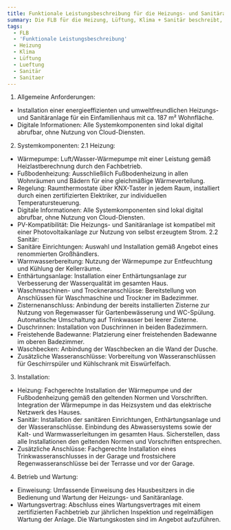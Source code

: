 ```yaml
---
title: Funktionale Leistungsbeschreibung für die Heizungs- und Sanitäranlage eines Einfamilienhauses
summary: Die FLB für die Heizung, Lüftung, Klima + Sanitär beschreibt, welche Arbeiten ich beauftragen möchte.
tags:
  - FLB
  - 'Funktionale Leistungsbeschreibung'
  - Heizung
  - Klima
  - Lüftung
  - Lueftung
  - Sanitär
  - Sanitaer
---
```

1. Allgemeine Anforderungen:
- Installation einer energieeffizienten und umweltfreundlichen Heizungs- und Sanitäranlage für ein Einfamilienhaus mit ca. 187 m² Wohnfläche.
- Digitale Informationen: Alle Systemkomponenten sind lokal digital abrufbar, ohne Nutzung von Cloud-Diensten.
2. Systemkomponenten:
2.1 Heizung:
- Wärmepumpe: Luft/Wasser-Wärmepumpe mit einer Leistung gemäß Heizlastberechnung durch den Fachbetrieb.
- Fußbodenheizung: Ausschließlich Fußbodenheizung in allen Wohnräumen und Bädern für eine gleichmäßige Wärmeverteilung.
- Regelung: Raumthermostate über KNX-Taster in jedem Raum, installiert durch einen zertifizierten Elektriker, zur individuellen Temperatursteuerung.
- Digitale Informationen: Alle Systemkomponenten sind lokal digital abrufbar, ohne Nutzung von Cloud-Diensten.
- PV-Kompatibilität: Die Heizungs- und Sanitäranlage ist kompatibel mit einer Photovoltaikanlage zur Nutzung von selbst erzeugtem Strom.
2.2 Sanitär:
- Sanitäre Einrichtungen: Auswahl und Installation gemäß Angebot eines renommierten Großhändlers.
- Warmwasserbereitung: Nutzung der Wärmepumpe zur Entfeuchtung und Kühlung der Kellerräume.
- Enthärtungsanlage: Installation einer Enthärtungsanlage zur Verbesserung der Wasserqualität im gesamten Haus.
- Waschmaschinen- und Trockneranschlüsse: Bereitstellung von Anschlüssen für Waschmaschine und Trockner im Badezimmer.
- Zisternenanschluss: Anbindung der bereits installierten Zisterne zur Nutzung von Regenwasser für Gartenbewässerung und WC-Spülung. Automatische Umschaltung auf Trinkwasser bei leerer Zisterne.
- Duschrinnen: Installation von Duschrinnen in beiden Badezimmern.
- Freistehende Badewanne: Platzierung einer freistehenden Badewanne im oberen Badezimmer.
- Waschbecken: Anbindung der Waschbecken an die Wand der Dusche.
- Zusätzliche Wasseranschlüsse: Vorbereitung von Wasseranschlüssen für Geschirrspüler und Kühlschrank mit Eiswürfelfach.
3. Installation:
- Heizung: Fachgerechte Installation der Wärmepumpe und der Fußbodenheizung gemäß den geltenden Normen und Vorschriften. Integration der Wärmepumpe in das Heizsystem und das elektrische Netzwerk des Hauses.
- Sanitär: Installation der sanitären Einrichtungen, Enthärtungsanlage und der Wasseranschlüsse. Einbindung des Abwassersystems sowie der Kalt- und Warmwasserleitungen im gesamten Haus. Sicherstellen, dass alle Installationen den geltenden Normen und Vorschriften entsprechen.
- Zusätzliche Anschlüsse: Fachgerechte Installation eines Trinkwasseranschlusses in der Garage und frostsichere Regenwasseranschlüsse bei der Terrasse und vor der Garage.
4. Betrieb und Wartung:
- Einweisung: Umfassende Einweisung des Hausbesitzers in die Bedienung und Wartung der Heizungs- und Sanitäranlage.
- Wartungsvertrag: Abschluss eines Wartungsvertrages mit einem zertifizierten Fachbetrieb zur jährlichen Inspektion und regelmäßigen Wartung der Anlage. Die Wartungskosten sind im Angebot aufzuführen.
